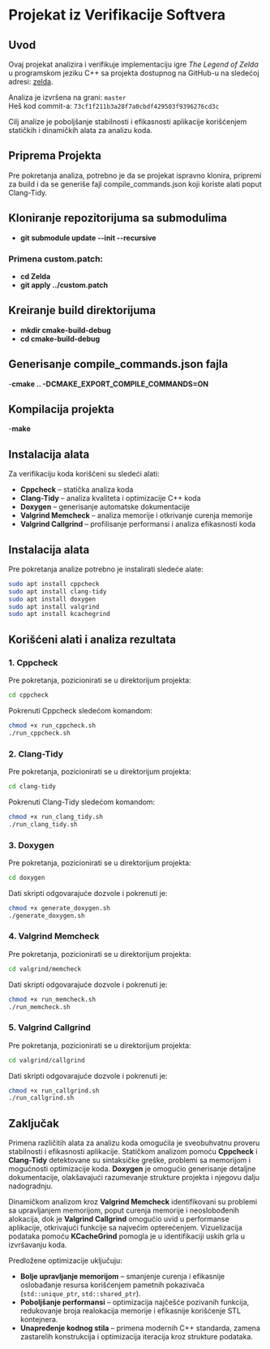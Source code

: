 # Projekat iz Verifikacije Softvera


## Uvod

Ovaj projekat analizira i verifikuje implementaciju igre *The Legend of Zelda* u programskom jeziku C++ sa projekta dostupnog na GitHub-u na sledećoj adresi: [zelda](https://github.com/hecrj/zelda). 

Analiza je izvršena na grani: `master`  
Heš kod commit-a: `73cf1f211b3a28f7a0cbdf429503f9396276cd3c`

Cilj analize je poboljšanje stabilnosti i efikasnosti aplikacije korišćenjem statičkih i dinamičkih alata za analizu koda.  

## Priprema Projekta

Pre pokretanja analiza, potrebno je da se projekat ispravno klonira, pripremi za build i da se generiše fajl compile_commands.json koji koriste alati poput Clang-Tidy.

## Kloniranje repozitorijuma sa submodulima
- **git submodule update --init --recursive**


### Primena custom.patch:
- **cd Zelda**
- **git apply ../custom.patch**

## Kreiranje build direktorijuma
- **mkdir cmake-build-debug**
- **cd cmake-build-debug**

## Generisanje compile_commands.json fajla
-**cmake .. -DCMAKE_EXPORT_COMPILE_COMMANDS=ON**

## Kompilacija projekta
-**make**

## Instalacija alata

Za verifikaciju koda korišćeni su sledeći alati:

- **Cppcheck** – statička analiza koda
- **Clang-Tidy** – analiza kvaliteta i optimizacije C++ koda
- **Doxygen** – generisanje automatske dokumentacije
- **Valgrind Memcheck** – analiza memorije i otkrivanje curenja memorije
- **Valgrind Callgrind** – profilisanje performansi i analiza efikasnosti koda



## Instalacija alata

Pre pokretanja analize potrebno je instalirati sledeće alate:

```bash
sudo apt install cppcheck
sudo apt install clang-tidy
sudo apt install doxygen
sudo apt install valgrind
sudo apt install kcachegrind
```

## Korišćeni alati i analiza rezultata

### 1. Cppcheck

Pre pokretanja, pozicionirati se u direktorijum projekta:

```bash
cd cppcheck
```

Pokrenuti Cppcheck sledećom komandom:

```bash
chmod +x run_cppcheck.sh
./run_cppcheck.sh
```

### 2. Clang-Tidy

Pre pokretanja, pozicionirati se u direktorijum projekta:

```bash
cd clang-tidy
```

Pokrenuti Clang-Tidy sledećom komandom:

```bash
chmod +x run_clang_tidy.sh
./run_clang_tidy.sh
```

### 3. Doxygen

Pre pokretanja, pozicionirati se u direktorijum projekta:

```bash
cd doxygen
```

Dati skripti odgovarajuće dozvole i pokrenuti je:

```bash
chmod +x generate_doxygen.sh
./generate_doxygen.sh
```

### 4. Valgrind Memcheck

Pre pokretanja, pozicionirati se u direktorijum projekta:

```bash
cd valgrind/memcheck
```

Dati skripti odgovarajuće dozvole i pokrenuti je:

```bash
chmod +x run_memcheck.sh
./run_memcheck.sh
```

### 5. Valgrind Callgrind

Pre pokretanja, pozicionirati se u direktorijum projekta:

```bash
cd valgrind/callgrind
```

Dati skripti odgovarajuće dozvole i pokrenuti je:

```bash
chmod +x run_callgrind.sh
./run_callgrind.sh
```

## Zaključak

Primena različitih alata za analizu koda omogućila je sveobuhvatnu proveru stabilnosti i efikasnosti aplikacije. Statičkom analizom pomoću **Cppcheck** i **Clang-Tidy** detektovane su sintaksičke greške, problemi sa memorijom i mogućnosti optimizacije koda. **Doxygen** je omogućio generisanje detaljne dokumentacije, olakšavajući razumevanje strukture projekta i njegovu dalju nadogradnju.

Dinamičkom analizom kroz **Valgrind Memcheck** identifikovani su problemi sa upravljanjem memorijom, poput curenja memorije i neoslobođenih alokacija, dok je **Valgrind Callgrind** omogućio uvid u performanse aplikacije, otkrivajući funkcije sa najvećim opterećenjem. Vizuelizacija podataka pomoću **KCacheGrind** pomogla je u identifikaciji uskih grla u izvršavanju koda.

Predložene optimizacije uključuju:
- **Bolje upravljanje memorijom** – smanjenje curenja i efikasnije oslobađanje resursa korišćenjem pametnih pokazivača (`std::unique_ptr`, `std::shared_ptr`).
- **Poboljšanje performansi** – optimizacija najčešće pozivanih funkcija, redukovanje broja realokacija memorije i efikasnije korišćenje STL kontejnera.
- **Unapređenje kodnog stila** – primena modernih C++ standarda, zamena zastarelih konstrukcija i optimizacija iteracija kroz strukture podataka.



